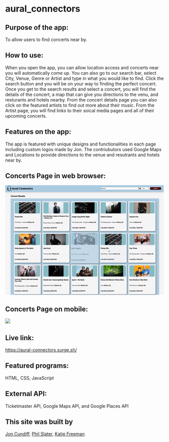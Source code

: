 # aural_connectors
## Purpose of the app:
   To allow users to find concerts near by.
## How to use:
   When you open the app, you can allow location access and concerts near you will automatically come up. You can also go to our search bar, select City, Venue, Genre or Artist and type in what you would like to find. Click the search button and you will be on your way to finding the perfect concert. Once you get to the search results and select a concert, you will find the details of the concert, a map that can give you directions to the venu, and resturants and hotels nearby. From the concert details page you can also click on the featured artists to find out more about their music. From the Artist page, you will find links to their soical media pages and all of their upcoming concerts.
## Features on the app:
The app is featured with unique designs and functionalities in each page including custom logos made by Jon. The contriubutors used Google Maps and Locations to provide directions to the venue and resutrants and hotels near by.

## Concerts Page in web browser:
![](auralConnectors.gif)

## Concerts Page on mobile:
![](AuralConnectors-mobile.gif)
   
## Live link: 
https://aural-connectors.surge.sh/

## Featured programs: 
HTML, CSS, JavaScript

## External API:
Ticketmaster API, Google Maps API, and Google Places API

## This site was built by
[Jon Cundiff](https://github.com/jon-cundiff), [Phil Slater](https://github.com/Phil-Slater), [Katie Freeman](https://github.com/katie-freeman)
